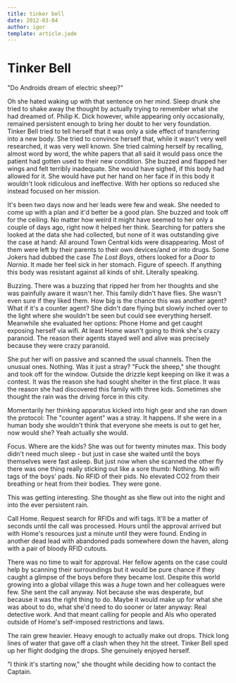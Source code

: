 ```yaml
---
title: tinker bell
date: 2012-03-04
author: igor
template: article.jade
---
```

# Tinker Bell
"Do Androids dream of electric sheep?"

Oh she hated waking up with that sentence on her mind. Sleep drunk she tried to shake away the thought by actually trying to remember what she had dreamed of. Philip K. Dick however, while appearing only occasionally, remained persistent enough to bring her doubt to her very foundation. Tinker Bell tried to tell herself that it was only a side effect of transferring into a new body. She tried to convince herself that, while it wasn't very well researched, it was very well known. She tried calming herself by recalling, almost word by word, the white papers that all said it would pass once the patient had gotten used to their new condition. She buzzed and flapped her wings and felt terribly inadequate. She would have sighed, if this body had allowed for it. She would have put her hand on her face if in this body it wouldn't look ridiculous and ineffective. With her options so reduced she instead focused on her mission.

It's been two days now and her leads were few and weak. She needed to come up with a plan and it'd better be a good plan. She buzzed and took off for the ceiling. No matter how weird it might have seemed to her only a couple of days ago, right now it helped her think. Searching for patters she looked at the data she had collected, but none of it was outstanding give the case at hand: All around Town Central kids were disappearing. Most of them were left by their parents to their own devices/and or into drugs. Some Jokers had dubbed the case *The Lost Boys*, others looked for a *Door to Narnia*. It made her feel sick in her stomach. Figure of speech. If anything this body was resistant against all kinds of shit. Literally speaking.

Buzzing. There was a buzzing that ripped her from her thoughts and she was painfully aware it wasn't her. This family didn't have flies. She wasn't even sure if they liked them. How big is the chance this was another agent? What if it's a counter agent? She didn't dare flying but slowly inched over to the light where she wouldn't be seen but could see everything herself. Meanwhile she evaluated her options: Phone Home and get caught exposing herself via wifi. At least Home wasn't going to think she's crazy paranoid. The reason their agents stayed well and alive was precisely because they were crazy paranoid.

She put her wifi on passive and scanned the usual channels. Then the unusual ones. Nothing. Was it just a stray? "Fuck the sheep," she thought and took off for the window. Outside the drizzle kept keeping on like it was a contest. It was the reason she had sought shelter in the first place. It was the reason she had discovered this family with three kids. Sometimes she thought the rain was the driving force in this city.

Momentarily her thinking apparatus kicked into high gear and she ran down the protocol: The "counter agent" was a stray. It happens. If she were in a human body she wouldn't think that everyone she meets is out to get her, now would she? Yeah actually she would.

Focus. Where are the kids? She was out for twenty minutes max. This body didn't need much sleep - but just in case she waited until the boys themselves were fast asleep. But just now when she scanned the other fly there was one thing really sticking out like a sore thumb: Nothing. No wifi tags of the boys' pads. No RFID of their pids. No elevated CO2 from their breathing or heat from their bodies. They were gone.

This was getting interesting. She thought as she flew out into the night and into the ever persistent rain.

Call Home. Request search for RFIDs and wifi tags. It'll be a matter of seconds until the call was processed. Hours until the approval arrived but with Home's resources just a minute until they were found. Ending in another dead lead with abandoned pads somewhere down the haven, along with a pair of bloody RFID cutouts.

There was no time to wait for approval. Her fellow agents on the case could help by scanning their surroundings but it would be pure chance if they caught a glimpse of the boys before they became lost. Despite this world growing into a global village this was a *huge* town and her colleagues were few. She sent the call anyway. Not because she was desperate, but because it was the right thing to do. Maybe it would make up for what she was about to do, what she'd need to do sooner or later anyway: Real detective work. And that meant calling for people and AIs who operated outside of Home's self-imposed restrictions and laws.

The rain grew heavier. Heavy enough to actually make out drops. Thick long lines of water that gave off a clash when they hit the street. Tinker Bell sped up her flight dodging the drops. She genuinely enjoyed herself.

"I think it's starting now," she thought while deciding how to contact the Captain.
